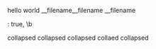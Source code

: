 hello world
__filename__filename
__filename


: true,
\b

collapsed collapsed collapsed collaed collapsed



